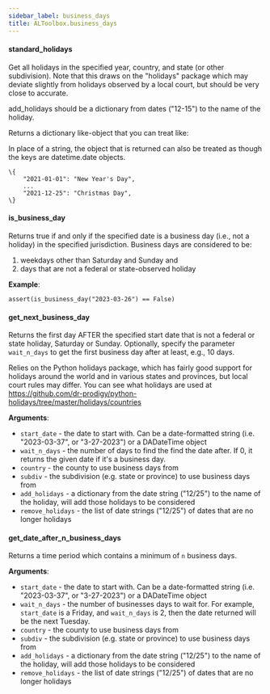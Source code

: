 ```yaml
---
sidebar_label: business_days
title: ALToolbox.business_days
---
```


#### standard\_holidays

Get all holidays in the specified year, country, and state (or other subdivision).
Note that this draws on the &quot;holidays&quot; package which may deviate slightly from
holidays observed by a local court, but should be very close to accurate.

add_holidays should be a dictionary from dates (&quot;12-15&quot;) to the name of the holiday.

Returns a dictionary like-object that you can treat like:


In place of a string, the object that is returned can also be treated as though
the keys are datetime.date objects.
```
\{
    "2021-01-01": "New Year's Day",
    ...
    "2021-12-25": "Christmas Day",
\}
```

#### is\_business\_day

Returns true if and only if the specified date is a business day (i.e., not a holiday)
in the specified jurisdiction. Business days are considered to be:
1. weekdays other than Saturday and Sunday and
1. days that are not a federal or state-observed holiday

**Example**:

```
assert(is_business_day("2023-03-26") == False)
```

#### get\_next\_business\_day

Returns the first day AFTER the specified start date that is
not a federal or state holiday, Saturday or Sunday. Optionally,
specify the parameter `wait_n_days` to get the first business day after
at least, e.g., 10 days.

Relies on the Python holidays package, which has fairly good support for
holidays around the world and in various states and provinces, but local
court rules may differ. You can see what holidays are used at
https://github.com/dr-prodigy/python-holidays/tree/master/holidays/countries

**Arguments**:

- `start_date` - the date to start with. Can be a date-formatted string (i.e. &quot;2023-03-37&quot;, or
  &quot;3-27-2023&quot;) or a DADateTime object
- `wait_n_days` - the number of days to find the find the date after. If 0, it returns the given
  date if it&#x27;s a business day.
- `country` - the county to use business days from
- `subdiv` - the subdivision (e.g. state or province) to use business days from
- `add_holidays` - a dictionary from the date string (&quot;12/25&quot;) to the name of the holiday,
  will add those holidays to be considered
- `remove_holidays` - the list of date strings (&quot;12/25&quot;) of dates that are no longer holidays

#### get\_date\_after\_n\_business\_days

Returns a time period which contains a minimum of `n` business days.

**Arguments**:

- `start_date` - the date to start with. Can be a date-formatted string (i.e. &quot;2023-03-37&quot;, or
  &quot;3-27-2023&quot;) or a DADateTime object
- `wait_n_days` - the number of businesses days to wait for. For example, `start_date` is a
  Friday, and `wait_n_days` is 2, then the date returned will be the next Tuesday.
- `country` - the county to use business days from
- `subdiv` - the subdivision (e.g. state or province) to use business days from
- `add_holidays` - a dictionary from the date string (&quot;12/25&quot;) to the name of the holiday,
  will add those holidays to be considered
- `remove_holidays` - the list of date strings (&quot;12/25&quot;) of dates that are no longer holidays

